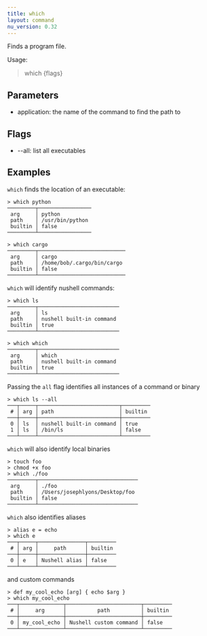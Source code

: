 ```yaml
---
title: which
layout: command
nu_version: 0.32
---
```


Finds a program file.

Usage:
  > which <application> {flags}

## Parameters

- application: the name of the command to find the path to

## Flags

- --all: list all executables

## Examples

`which` finds the location of an executable:

```shell
> which python
─────────┬─────────────────
 arg     │ python
 path    │ /usr/bin/python
 builtin │ false
─────────┴─────────────────
```

```shell
> which cargo
─────────┬────────────────────────────
 arg     │ cargo
 path    │ /home/bob/.cargo/bin/cargo
 builtin │ false
─────────┴────────────────────────────
```

`which` will identify nushell commands:

```shell
> which ls
─────────┬──────────────────────────
 arg     │ ls
 path    │ nushell built-in command
 builtin │ true
─────────┴──────────────────────────
```

```shell
> which which
─────────┬──────────────────────────
 arg     │ which
 path    │ nushell built-in command
 builtin │ true
─────────┴──────────────────────────
```

Passing the `all` flag identifies all instances of a command or binary

```shell
> which ls --all
───┬─────┬──────────────────────────┬─────────
 # │ arg │ path                     │ builtin
───┼─────┼──────────────────────────┼─────────
 0 │ ls  │ nushell built-in command │ true
 1 │ ls  │ /bin/ls                  │ false
───┴─────┴──────────────────────────┴─────────
```

`which` will also identify local binaries

```shell
> touch foo
> chmod +x foo
> which ./foo
─────────┬────────────────────────────────
 arg     │ ./foo
 path    │ /Users/josephlyons/Desktop/foo
 builtin │ false
─────────┴────────────────────────────────
```

`which` also identifies aliases

```shell
> alias e = echo
> which e
───┬─────┬───────────────┬─────────
 # │ arg │     path      │ builtin
───┼─────┼───────────────┼─────────
 0 │ e   │ Nushell alias │ false
───┴─────┴───────────────┴─────────
```

and custom commands

```shell
> def my_cool_echo [arg] { echo $arg }
> which my_cool_echo
───┬──────────────┬────────────────────────┬─────────
 # │     arg      │          path          │ builtin
───┼──────────────┼────────────────────────┼─────────
 0 │ my_cool_echo │ Nushell custom command │ false
───┴──────────────┴────────────────────────┴─────────
```
